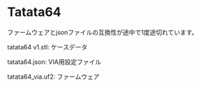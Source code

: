 # Tatata64

ファームウェアとjsonファイルの互換性が途中で1度途切れています。

tatata64 v1.stl: ケースデータ
	
tatata64.json: VIA用設定ファイル
	
tatata64_via.uf2: ファームウェア
